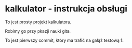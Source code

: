 # kalkulator - instrukcja obsługi

To jest prosty projekt kalkulatora.

Robimy go przy pkazji nauki gita.

To jest pierwszy commit, który ma trafić na gałąź testową 1.